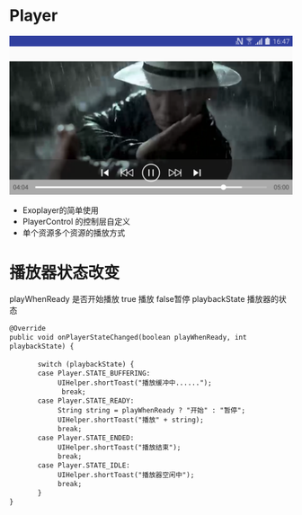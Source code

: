 # Player

![image](https://github.com/gzl003/Player/blob/master/img/device-2017-08-30-164747.png)



* Exoplayer的简单使用
* PlayerControl 的控制层自定义
* 单个资源多个资源的播放方式

# 播放器状态改变
 playWhenReady 是否开始播放 true 播放 false暂停     playbackState 播放器的状态
   
    @Override
    public void onPlayerStateChanged(boolean playWhenReady, int playbackState) {
           
           switch (playbackState) {
           case Player.STATE_BUFFERING:
                UIHelper.shortToast("播放缓冲中......");
                 break;
           case Player.STATE_READY:
                String string = playWhenReady ? "开始" : "暂停";
                UIHelper.shortToast("播放" + string);
                break;
           case Player.STATE_ENDED:
                UIHelper.shortToast("播放结束");
                break;
           case Player.STATE_IDLE:
                UIHelper.shortToast("播放器空闲中");
                break;
           }
    }